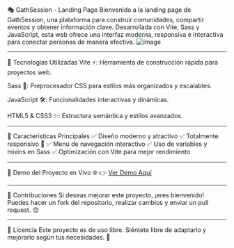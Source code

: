 🎭 GathSession - Landing Page
Bienvenido a la landing page de GathSession, una plataforma para construir comunidades, compartir eventos y obtener información clave.
Desarrollada con Vite, Sass y JavaScript, esta web ofrece una interfaz moderna, responsiva e interactiva para conectar personas de manera efectiva.
![image](https://github.com/user-attachments/assets/57942684-3be7-4d7a-b522-977498fcc833)

---

🚀 Tecnologías Utilizadas
Vite ⚡: Herramienta de construcción rápida para proyectos web.

Sass 🎨: Preprocesador CSS para estilos más organizados y escalables.

JavaScript 🛠️: Funcionalidades interactivas y dinámicas.

HTML5 & CSS3 ✨: Estructura semántica y estilos avanzados.

---

📌 Características Principales
✅ Diseño moderno y atractivo
✅ Totalmente responsivo 📱
✅ Menú de navegación interactivo
✅ Uso de variables y mixins en Sass
✅ Optimización con Vite para mejor rendimiento

---

🔗 Demo del Proyecto en Vivo 🌐
👉 [Ver Demo Aquí](https://proyectos-css-he-git-78172f-german-hernandezs-projects-7d62f0cc.vercel.app)

---

🤝 Contribuciones
Si deseas mejorar este proyecto, ¡eres bienvenido! Puedes hacer un fork del repositorio, realizar cambios y enviar un pull request. 😊

---

📌 Licencia
Este proyecto es de uso libre. Siéntete libre de adaptarlo y mejorarlo según tus necesidades. 🚀
